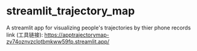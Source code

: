 # streamlit_trajectory_map
A streamlit app for visualizing people's trajectories by thier phone records \
link (工具链接): https://apptrajectorymap-zv74oznvzclotbmkww59fp.streamlit.app/


